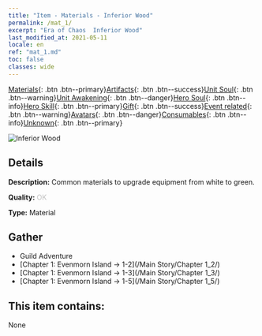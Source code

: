 ```yaml
---
title: "Item - Materials - Inferior Wood"
permalink: /mat_1/
excerpt: "Era of Chaos  Inferior Wood"
last_modified_at: 2021-05-11
locale: en
ref: "mat_1.md"
toc: false
classes: wide
---
```

 [Materials](/Items/){: .btn .btn--primary}[Artifacts](/Items/Artifacts/){: .btn .btn--success}[Unit Soul](/Items/UnitSoul/){: .btn .btn--warning}[Unit Awakening](/Items/UnitAwakening/){: .btn .btn--danger}[Hero Soul](/Items/HeroSoul/){: .btn .btn--info}[Hero Skill](/Items/HeroSkill/){: .btn .btn--primary}[Gift](/Items/Gift/){: .btn .btn--success}[Event related](/Items/Events/){: .btn .btn--warning}[Avatars](/Items/Avatars/){: .btn .btn--danger}[Consumables](/Items/Consumables/){: .btn .btn--info}[Unknown](/Items/Unknown/){: .btn .btn--primary}

 ![Inferior Wood](/images/t/i_cailiao_mucai1.png)

## Details
 **Description:** Common materials to upgrade equipment from white to green.

 **Quality:** <span style="color: #C0C0C0">OK</span>

 **Type:** Material

## Gather

*    Guild Adventure 
*    [Chapter 1: Evenmorn Island -> 1-2](/Main Story/Chapter 1_2/) 
*    [Chapter 1: Evenmorn Island -> 1-3](/Main Story/Chapter 1_3/) 
*    [Chapter 1: Evenmorn Island -> 1-5](/Main Story/Chapter 1_5/) 

## This item contains:

  None

